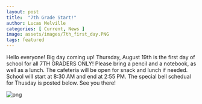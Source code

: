 ```yaml
---
layout: post
title:  "7th Grade Start!"
author: Lucas Melville
categories: [ Current, News ]
image: assets/images/7th_first_day.PNG
tags: featured
---
```


Hello everyone! Big day coming up! Thursday, August 19th is the first day of school for all 7TH GRADERS ONLY! Please bring a pencil and a notebook, as well as a lunch. The cafeteria will be open for 
 snack and lunch if needed. School will start at 8:30 AM and end at 2:55 PM. The special bell schedual for Thusday is posted below. See you there!
 
 ![png](7th_bell_schedule.PNG) 
